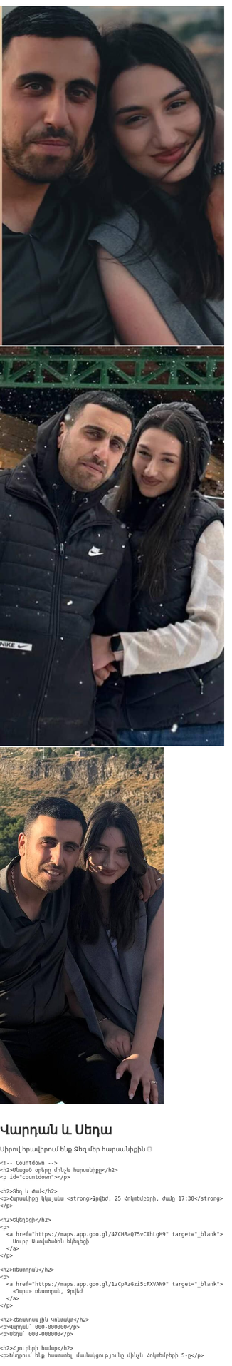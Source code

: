 <!DOCTYPE html>
<html lang="hy">
<head>
<meta charset="UTF-8">
<meta name="viewport" content="width=device-width, initial-scale=1.0">
<title>Վարդան և Սեդա</title>
<style>
  html, body {
    margin: 0;
    padding: 0;
    font-family: sans-serif;
    color: #333;
    background: linear-gradient(rgba(255,255,255,0.2), rgba(255,255,255,0.2)),
                url('flowers-background.jpg') center/cover no-repeat;
    background-attachment: fixed;
  }

  /* Centerpiece slide container */
  .slide-container {
    position: relative;
    max-width: 400px;
    margin: 50px auto 20px auto;
    border-radius: 20px;
    overflow: hidden;
    box-shadow: 0 6px 25px rgba(0,0,0,0.35);
  }

  .slide-container img {
    width: 100%;
    height: auto;
    display: none; /* Սկզբում ոչ մեկը չի երևում */
  }

  .slide-container img.active {
    display: block;
  }

  /* Overlay տեքստ centerpiece-ի վրա */
  .overlay {
    position: absolute;
    top: 10px;
    left: 50%;
    transform: translateX(-50%);
    background: rgba(0,0,0,0.5);
    color: #fff;
    padding: 10px 15px;
    border-radius: 10px;
    text-align: center;
  }

  .overlay h1 { margin: 0; font-size: 22px; }
  .overlay p { margin: 5px 0 0; font-size: 14px; }

  /* Centerpiece-ի ներքևի հատվածը՝ հասցեներ, countdown և կոնտակտներ */
  .location-info {
    position: relative;
    margin-top: 10px;
    background: rgba(255,255,255,0.85);
    border-radius: 15px;
    padding: 15px;
    max-width: 400px;
    margin-left: auto;
    margin-right: auto;
    text-align: center;
    box-shadow: 0 4px 15px rgba(0,0,0,0.2);
  }

  .location-info h2 { margin: 8px 0; font-size: 18px; color: #444; }
  .location-info p { margin: 4px 0; font-size: 14px; color: #333; }

  /* Clickable links */
  .location-info a {
    color: #0066cc;
    text-decoration: underline;
    cursor: pointer;
  }

  .location-info a:hover {
    color: #ff3366;
  }

  /* RSVP ֆորմա */
  form {
    margin-top: 15px;
    text-align: center;
  }

  form input, form button {
    padding: 8px 12px;
    margin: 5px;
    border-radius: 6px;
    border: 1px solid #ccc;
  }

  form button {
    background-color: #0066cc;
    color: white;
    cursor: pointer;
    border: none;
  }

  form button:hover {
    background-color: #ff3366;
  }

  /* Scroll spacing */
  body {
    padding-bottom: 50px;
  }
</style>
</head>
<body>
<audio id="weddingMusic" autoplay loop>
  <source src="wedding-music.mp3" type="audio/mpeg">
</audio>

<script>
  const music = document.getElementById('weddingMusic');

  // Երբ օգտագործողը scroll անում է կամ սահեցնում է մատով
  window.addEventListener('scroll', () => {
    if(!music.paused) music.pause();
  });

  window.addEventListener('touchmove', () => {
    if(!music.paused) music.pause();
  });
</script>

</script>


  <!-- Slide container -->
  <div class="slide-container">
    <img src="wedding1.jpg" class="active" alt="Հարսանիքի նկար 1">
    <img src="wedding2.jpg" alt="Հարսանիքի նկար 2">
    <img src="wedding3.jpg" alt="Հարսանիքի նկար 3">
    <div class="overlay">
      <h1>Վարդան և Սեդա</h1>
      <p>Սիրով հրավիրում ենք Ձեզ մեր հարսանիքին 💍</p>
    </div>
  </div>

  <!-- Ներքևի տեղեկություններ, scroll-ով -->
  <div class="location-info">

    <!-- Countdown -->
    <h2>Մնացած օրերը մինչև հարսանիքը</h2>
    <p id="countdown"></p>

    <h2>Տեղ և Ժամ</h2>
    <p>Հարսանիքը կկայանա <strong>Ջրվեժ, 25 Հոկտեմբերի, ժամը 17:30</strong></p>

    <h2>Եկեղեցի</h2>
    <p>
      <a href="https://maps.app.goo.gl/4ZCH8aQ75vCAhLgH9" target="_blank">
        Սուրբ Աստվածածին եկեղեցի
      </a>
    </p>

    <h2>Ռեստորան</h2>
    <p>
      <a href="https://maps.app.goo.gl/1zCpRzGzi5cFXVAN9" target="_blank">
        «Ղարս» ռեստորան, Ջրվեժ
      </a>
    </p>

    <h2>Հեռախոսային Կոնտակտ</h2>
    <p>Վարդան՝ 000-000000</p>
    <p>Սեդա՝ 000-000000</p>

    <h2>Հյուրերի համար</h2>
    <p>Խնդրում ենք հաստատել մասնակցությունը մինչև Հոկտեմբերի 5-ը</p>

   

  </div>

  <!-- JS: Countdown + Slide Show -->
  <script>
    // Countdown
    const weddingDate = new Date("Oct 25, 2025 18:00:00").getTime();
    setInterval(function() {
      const now = new Date().getTime();
      const distance = weddingDate - now;
      document.getElementById("countdown").innerHTML = Math.floor(distance/1000/60/60/24) + " օր";
    }, 1000);

    // Slide Show
    const slides = document.querySelectorAll('.slide-container img');
    let current = 0;
    setInterval(() => {
      slides[current].classList.remove('active');
      current = (current + 1) % slides.length;
      slides[current].classList.add('active');
    }, 3000); // փոխվում է ամեն 3 վայրկյան
  </script>
  

</body>
</html>
